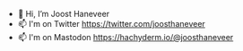 - 👋 Hi, I’m Joost Haneveer
- 📫 I'm on Twitter <a rel="me nofollow" href="https://twitter.com/joosthaneveer">https://twitter.com/joosthaneveer</a>
- 📫 I'm on Mastodon <a rel="me nofollow" href="https://hachyderm.io/@joosthaneveer">https://hachyderm.io/@joosthaneveer</a>

<!---
joosthaneveer/joosthaneveer is a ✨ special ✨ repository because its `README.md` (this file) appears on your GitHub profile.
You can click the Preview link to take a look at your changes.
--->
